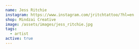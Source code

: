 ```yaml
---
name: Jess Ritchie
instagram: https://www.instagram.com/jritchtattoo/?hl=en
shop: Mindzai Creative
image: /assets/images/jess_ritchie.jpg
tags:
  - artist
active: true
---
```

